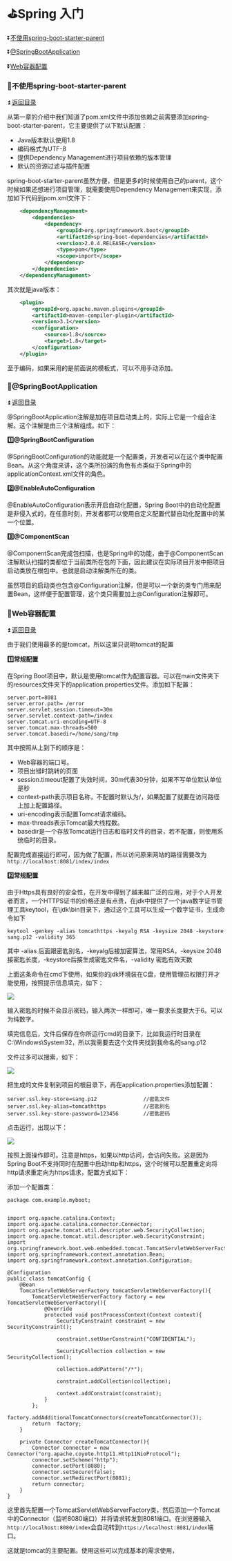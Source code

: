 # :golf:Spring 入门  #

<b id="t"></b>

:arrow_double_down:[不使用spring-boot-starter-parent](#a1)

:arrow_double_down:[@SpringBootApplication](#a2)

:arrow_double_down:[Web容器配置](#a3)


<b id="a1"></b>

### :bowling:不使用spring-boot-starter-parent ###

:arrow_double_up: [返回目录](#t)

从第一章的介绍中我们知道了pom.xml文件中添加依赖之前需要添加spring-boot-starter-parent，它主要提供了以下默认配置：

* Java版本默认使用1.8
* 编码格式为UTF-8
* 提供Dependency Management进行项目依赖的版本管理
* 默认的资源过滤与插件配置

spring-boot-starter-parent虽然方便，但是更多的时候使用自己的parent，这个时候如果还想进行项目管理，就需要使用Dependency Management来实现，添加如下代码到pom.xml文件下：

```xml
    <dependencyManagement>
        <dependencies>
            <dependency>
                <groupId>org.springframework.boot</groupId>
                <artifactId>spring-boot-dependencies</artifactId>
                <version>2.0.4.RELEASE</version>
                <type>pom</type>
                <scope>import</scope>
            </dependency>
        </dependencies>
    </dependencyManagement>
```

其次就是java版本：

```xml
    <plugin>
        <groupId>org.apache.maven.plugins</groupId>
        <artifactId>maven-compiler-plugin</artifactId>
        <version>3.1</version>
        <configuration>
            <source>1.8</source>
            <target>1.8</target>
        </configuration>
    </plugin>
```

至于编码，如果采用的是前面说的模板式，可以不用手动添加。

<b id="a2"></b>

### :bowling:@SpringBootApplication ###

:arrow_double_up: [返回目录](#t)

@SpringBootApplication注解是加在项目启动类上的，实际上它是一个组合注解。这个注解是由三个注解组成。如下：

**:one:@SpringBootConfiguration**

@SpringBootConfiguration的功能就是一个配置类，开发者可以在这个类中配置Bean。从这个角度来讲，这个类所扮演的角色有点类似于Spring中的applicationContext.xml文件的角色。

**:two:@EnableAutoConfiguration**

@EnableAutoConfiguration表示开启自动化配置，Spring Boot中的自动化配置是非侵入式的，在任意时刻，开发者都可以使用自定义配置代替自动化配置中的某一个位置。

**:three:@ComponentScan**

@ComponentScan完成包扫描，也是Spring中的功能，由于@ComponentScan注解默认扫描的类都位于当前类所在包的下面，因此建议在实际项目开发中把项目启动类放在根包中。也就是启动注解类所在的类。

虽然项目的启动类也包含@Configuration注解，但是可以一个新的类专门用来配置Bean，这样便于配置管理，这个类只需要加上@Configuration注解即可。

<b id="a3"></b>

### :bowling:Web容器配置 ###

:arrow_double_up: [返回目录](#t)

由于我们使用最多的是tomcat，所以这里只说明tomcat的配置

**:one:常规配置**

在Spring Boot项目中，默认是使用tomcat作为配置容器。可以在main文件夹下的resources文件夹下的application.properties文件。添加如下配置：

```
server.port=8081
server.error.path= /error
server.servlet.session.timeout=30m
server.servlet.context-path=/index
server.tomcat.uri-encoding=UTF-8
server.tomcat.max-threads=500
server.tomcat.basedir=/home/sang/tmp
```

其中按照从上到下的顺序是：

* Web容器的端口号。
* 项目出错时跳转的页面
* session.timeout配置了失效时间，30m代表30分钟，如果不写单位默认单位是秒
* context-path表示项目名称，不配置时默认为/，如果配置了就要在访问路径上加上配置路径。
* uri-encoding表示配置Tomcat请求编码。
* max-threads表示Tomcat最大线程数。
* basedir是一个存放Tomcat运行日志和临时文件的目录，若不配置，则使用系统临时的目录。

配置完成直接运行即可，因为做了配置，所以访问原来网站的路径需要改为`http://localhost:8081/index/index`


**:two:常规配置**

由于Https具有良好的安全性，在开发中得到了越来越广泛的应用，对于个人开发者而言，一个HTTPS证书的价格还是有点贵，在jdk中提供了一个java数字证书管理工具keytool，在\jdk\bin目录下，通过这个工具可以生成一个数字证书，生成命令如下

```
keytool -genkey -alias tomcathttps -keyalg RSA -keysize 2048 -keystore sang.p12 -validity 365
```

其中 -alias 后面跟密匙别名，-keyalg后接加密算法，常用RSA，-keysize 2048 接密匙长度，-keystore后接生成密匙文件名，-validity 密匙有效天数

上面这条命令在cmd下使用，如果你的jdk环境装在C盘，使用管理员权限打开才能使用，按照提示信息填完，如下：

![](https://github.com/Lumnca/Spring-Boot/blob/master/img/a7.png)

输入密匙的时候不会显示密码，输入两次一样即可，唯一要求长度要大于6。可以为纯数字。

填完信息后，文件后保存在你所运行cmd的目录下，比如我运行时目录在C:\Windows\System32，所以我需要去这个文件夹找到我命名的sang.p12

文件过多可以搜索，如下：

![](https://github.com/Lumnca/Spring-Boot/blob/master/img/a8.png)

把生成的文件复制到项目的根目录下，再在application.properties添加配置：

```
server.ssl.key-store=sang.p12               //密匙文件
server.ssl.key-alias=tomcathttps            //密匙别名
server.ssl.key-store-password=123456        //密匙密码
```


点击运行，出现以下：

![](https://github.com/Lumnca/Spring-Boot/blob/master/img/a9.png)

按照上面操作即可。注意是https，如果以http访问，会访问失败。这是因为Spring Boot不支持同时在配置中启动http和https，这个时候可以配置重定向将http请求重定向为https请求，配置方式如下：

添加一个配置类：

```
package com.example.myboot;


import org.apache.catalina.Context;
import org.apache.catalina.connector.Connector;
import org.apache.tomcat.util.descriptor.web.SecurityCollection;
import org.apache.tomcat.util.descriptor.web.SecurityConstraint;
import org.springframework.boot.web.embedded.tomcat.TomcatServletWebServerFactory;
import org.springframework.context.annotation.Bean;
import org.springframework.context.annotation.Configuration;

@Configuration
public class tomcatConfig {
    @Bean
    TomcatServletWebServerFactory tomcatServletWebServerFactory(){
        TomcatServletWebServerFactory factory = new TomcatServletWebServerFactory(){
            @Override
            protected void postProcessContext(Context context){
                SecurityConstraint constraint = new SecurityConstraint();

                constraint.setUserConstraint("CONFIDENTIAL");

                SecurityCollection collection = new SecurityCollection();

                collection.addPattern("/*");

                constraint.addCollection(collection);

                context.addConstraint(constraint);
            }
        };
        factory.addAdditionalTomcatConnectors(createTomcatConnector());
        return  factory;
    }

    private Connector createTomcatConnector(){
        Connector connector = new Connector("org.apache.coyote.http11.Http11NioProtocol");
        connector.setScheme("http");
        connector.setPort(8080);
        connector.setSecure(false);
        connector.setRedirectPort(8081);
        return connector;
    }
}
```

这里首先配置一个TomcatServletWebServerFactory类，然后添加一个Tomcat中的Connector（监听8080端口）并将请求转发到8081端口。在浏览器输入`http://localhost:8080/index`会自动转到`https://localhost:8081/index`端口。

这就是tomcat的主要配置。使用这些可以完成基本的需求使用，


















